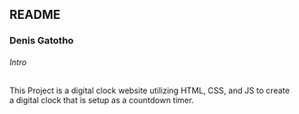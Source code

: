 <!--Headings -->

## README 

### Denis Gatotho

###### Intro

<!-- paragraphs -->

This Project is a digital clock website utilizing HTML, CSS, and JS to create a digital clock that is setup as a countdown timer. 
